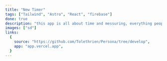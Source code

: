 ```yaml
---
title: "New Timer"
tags: ["Tailwind", "Astro", "React", "firebase"]
done: true
description: "this app is all about time and messuring, everything people really want in there life’s"
images: ["sd"]
links:
  {
    source: "https://github.com/Tolethrien/Persona/tree/develop",
    app: "app.vercel.app",
  }
---
```

